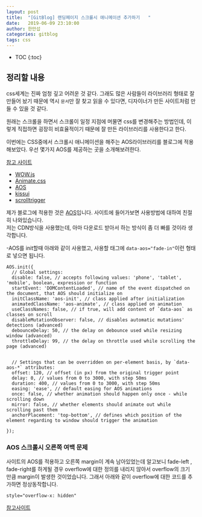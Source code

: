 ```yaml
---
layout: post
title:  "[GitBlog] 랜딩페이지 스크롤시 애니메이션 추가하기   "
date:   2019-06-09 23:10:00
author: 한만섭
categories: gitblog
tags: css 
---
```


* TOC
{:toc}


## 정리할 내용 
css세계는 진짜 엄청 깊고 어려운 것 같다. 그래도 많은 사람들이 라이브러리 형태로 잘 만들어 놨기 때문에 역시 `문서`만 잘 찾고 읽을 수 있다면, 디자이너가
만든 사이트처럼 만들 수 있을 것 같다.  

원래는 스크롤을 하면서 스크롤이 일정 지점에 머물면 css를 변경해주는 방법인데, 이렇게 직접하면 굉장히 비효율적이기 때문에 잘 만든 라이브러리를 사용한다고 한다.  

이번에는 CSS중에서 스크롤시 애니메이션을 해주는 AOS라이브러리를 블로그에 적용해보았다. 우선 몇가지 AOS를 제공하는 곳을 소개해보려한다.  

[참고 사이트](https://blog.usefulparadigm.com/%EB%9E%9C%EB%94%A9%ED%8E%98%EC%9D%B4%EC%A7%80%EC%97%90-%EC%8A%A4%ED%81%AC%EB%A1%A4-%EC%95%A0%EB%8B%88%EB%A9%94%EC%9D%B4%EC%85%98-%EC%A0%81%EC%9A%A9%ED%95%98%EA%B8%B0-a35d0b6cbf4e)  

* [WOW.js](https://wowjs.uk/)  
* [Animate.css](https://daneden.github.io/animate.css/)
* [AOS](https://michalsnik.github.io/aos/) 
* [kissui](http://ww1.kissui.io/?subid1=30358872-8ac0-11e9-b0c1-26f3ee3477fc)  
* [scrolltrigger](https://terwanerik.github.io/ScrollTrigger/)

제가 블로그에 적용한 것은 [AOS](https://michalsnik.github.io/aos/)입니다.  사이트에 들어가보면 사용방법에 대하여 친절히 나와있습니다.  
저는 CDN방식을 사용했는데, 아마 다운로드 받아서 하는 방식이 좀 더 빠를 것이라 생각합니다.  

-AOS를 init할때 아래와 같이 사용했고, 사용할 태그에 `data-aos="fade-in"`이런 형태로 넣으면 됩니다. 
```
AOS.init({
  // Global settings:
  disable: false, // accepts following values: 'phone', 'tablet', 'mobile', boolean, expression or function
  startEvent: 'DOMContentLoaded', // name of the event dispatched on the document, that AOS should initialize on
  initClassName: 'aos-init', // class applied after initialization
  animatedClassName: 'aos-animate', // class applied on animation
  useClassNames: false, // if true, will add content of `data-aos` as classes on scroll
  disableMutationObserver: false, // disables automatic mutations' detections (advanced)
  debounceDelay: 50, // the delay on debounce used while resizing window (advanced)
  throttleDelay: 99, // the delay on throttle used while scrolling the page (advanced)
  

  // Settings that can be overridden on per-element basis, by `data-aos-*` attributes:
  offset: 120, // offset (in px) from the original trigger point
  delay: 0, // values from 0 to 3000, with step 50ms
  duration: 400, // values from 0 to 3000, with step 50ms
  easing: 'ease', // default easing for AOS animations
  once: false, // whether animation should happen only once - while scrolling down
  mirror: false, // whether elements should animate out while scrolling past them
  anchorPlacement: 'top-bottom', // defines which position of the element regarding to window should trigger the animation

});
```





<script async src="https://pagead2.googlesyndication.com/pagead/js/adsbygoogle.js"></script>
<!-- 수평 디스플레이 광고 -->
<ins class="adsbygoogle"
     style="display:block"
     data-ad-client="ca-pub-4877378276818686"
     data-ad-slot="4963641784"
     data-ad-format="auto"
     data-full-width-responsive="true"></ins>
<script>
     (adsbygoogle = window.adsbygoogle || []).push({});
</script>







<script>
     (adsbygoogle = window.adsbygoogle || []).push({});
</script>

### AOS 스크롤시 오른쪽 여백 문제 



  사이트의 AOS를 적용하고 오른쪽 margin이 계속 남아있었는데 알고보니 fade-left , fade-right를 하게될 경우 overflow에 대한 정의를 내리지 않아서 
  overflow의 크기 만큼 margin이 발생한 것이었습니다. 그래서 아래와 같이 overflow에 대한 코드를 추가하면 정상동작합니다. 

  ```
  style="overflow-x: hidden"
  ```

  [참고사이트](https://github.com/michalsnik/aos/issues/234)

